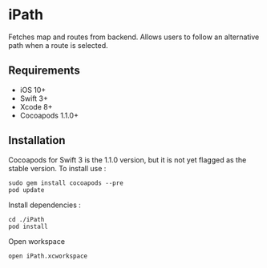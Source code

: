 # iPath

Fetches map and routes from backend. Allows users to follow an alternative path when a route is selected.

## Requirements

- iOS 10+
- Swift 3+
- Xcode 8+
- Cocoapods 1.1.0+

## Installation

Cocoapods for Swift 3 is the 1.1.0 version, but it is not yet flagged as the stable version. To install use :

	sudo gem install cocoapods --pre
	pod update
	
Install dependencies :

	cd ./iPath
	pod install
	
Open workspace

	open iPath.xcworkspace


